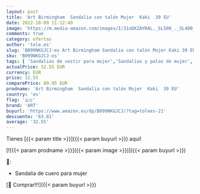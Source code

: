 ```yaml
---
layout: post
title: 'Art Birmingham  Sandalia con talón Mujer  Kaki  39 EU'
date: 2022-10-09 11:12:49
image: 'https://m.media-amazon.com/images/I/31oDKZAYRAL._SL500_._SL400_.jpg'
comments: true
category: ofertas
author: 'tole.es'
slug: 'B099NKGJCJ-es Art Birmingham Sandalia con talón Mujer Kaki 39 EU'
sku: 'B099NKGJCJ-es'
tags: [ 'Sandalias de vestir para mujer','Sandalias y palas de mujer','Zapatos','Zapatos para mujer','Zapatos y complementos','art','sandalia','🇪🇸', ]
actualPrice: 32.55 EUR
currency: EUR
price: 32.55
comparePrice: 89.95 EUR
prodname: 'Art Birmingham  Sandalia con talón Mujer  Kaki  39 EU'
country: 'es'
flag: '🇪🇸'
brand: 'ART'
buyurl: 'https://www.amazon.es/dp/B099NKGJCJ/?tag=tolees-21'
descuento: '63.81'
average: '32.55'
---
```


Tienes [{{< param title >}}]({{< param buyurl >}}) aqui!

[![{{< param prodname >}}]({{< param image >}})]({{< param buyurl >}})

🔎:

- Sandalia de cuero para mujer

[🛒 Comprar!!!]({{< param buyurl >}})

